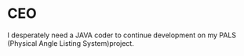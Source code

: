 # CEO
I desperately need a JAVA coder to continue development on my PALS (Physical Angle Listing System)project.
